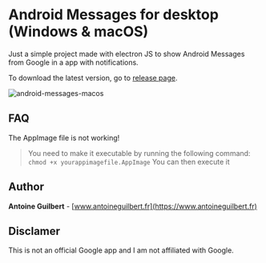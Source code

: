 # Android Messages for desktop (Windows & macOS)

Just a simple project made with electron JS to show Android Messages from Google in a app with notifications.

To download the latest version, go to [release page](https://github.com/antoineguilbert/android-messages-for-desktop/releases).

![android-messages-macos](https://user-images.githubusercontent.com/16510381/42050509-71cc3c3a-7b09-11e8-8af2-419593ac033a.jpg)


## FAQ
The AppImage file is not working!
> You need to make it executable by running the following command: `chmod +x yourappimagefile.AppImage`
You can then execute it

## Author

**Antoine Guilbert** - [www.antoineguilbert.fr](https://www.antoineguilbert.fr)

## Disclamer

This is not an official Google app and I am not affiliated with Google.
